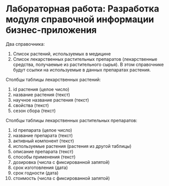 # Лабораторная работа: Разработка модуля справочной информации бизнес-приложения

Два справочника:
1) Список растений, используемых в медицине
2) Список лекарственных растительных препаратов (лекарственные средства, получаемые из растительного сырья). В этом справочнике будут ссылки на используемые в данных препаратах растения.

Столбцы таблицы лекарственных растений:
1) id растения (целое число)
2) название растения (текст)
3) научное название растения (текст)
4) свойства (текст)
5) сезон сбора (текст)

Столбцы таблицы лекарственных растительных препаратов:
1) id препарата (целое число)
2) название препарата (текст)
3) активный компонент (текст)
4) используемые растения (растения из другой таблицы)
5) описание препарата (текст)
6) способы применения (текст)
7) дозировка (числа с фиксированной запятой)
8) срок изготовления (дата)
9) срок годности (дата)
10) стоимость (числа с фиксированной запятой)

